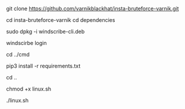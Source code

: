 git clone https://github.com/varnikblackhat/insta-bruteforce-varnik.git

cd insta-bruteforce-varnik
cd dependencies

sudo dpkg -i windscribe-cli.deb

windscirbe login 

cd ../cmd

pip3 install -r requirements.txt

cd ..

chmod +x linux.sh

./linux.sh

